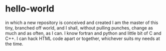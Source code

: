 # hello-world
in which a new repository is conceived and created
I am the master of this tiny, branched off world, and I shall, without pulling punches, change as much and as often, as I can.
I know fortran and python and little bit of C and C++. I can hack HTML code apart or together, whichever suits my needs at the time.
